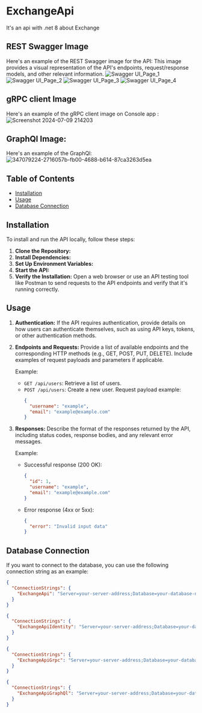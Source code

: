 # ExchangeApi
It's an api with .net 8 about Exchange

## REST Swagger Image
Here's an example of the REST Swagger image for the API:
This image provides a visual representation of the API's endpoints, request/response models, and other relevant information. 
![Swagger UI_Page_1](https://github.com/user-attachments/assets/99d56d4e-c97b-4df4-8b54-ae6ca46699e0)
![Swagger UI_Page_2](https://github.com/user-attachments/assets/61a55892-69a3-48a6-84d3-780aac66424a)
![Swagger UI_Page_3](https://github.com/user-attachments/assets/9e7a56ef-5e8c-4373-9ec7-4559da496ca0)
![Swagger UI_Page_4](https://github.com/user-attachments/assets/c5230aa3-72df-45f6-aa62-c8a62b4d2c18)


## gRPC client Image
Here's an example of the gRPC client image on Console app :
![Screenshot 2024-07-09 214203](https://github.com/MrFarbodMirzaee/ExchangeApi/assets/134764233/33dffafb-07c9-41f9-80b8-6350f6b9d1b9)
## GraphQl Image:
Here's an example of the GraphQl:
![347079224-2716057b-fb00-4688-b614-87ca3263d5ea](https://github.com/MrFarbodMirzaee/ExchangeApi/assets/134764233/db67e4f6-d519-4d3c-b196-5db04cfff689)

## Table of Contents
- [Installation](#installation)
- [Usage](#usage)
- [Database Connection](#database-connection)

## Installation
To install and run the API locally, follow these steps:

1. **Clone the Repository:**
2. **Install Dependencies:**
3. **Set Up Environment Variables:**
5. **Start the API:**
6. **Verify the Installation:**
Open a web browser or use an API testing tool like Postman to send requests to the API endpoints and verify that it's running correctly.

## Usage
1. **Authentication:**
   If the API requires authentication, provide details on how users can authenticate themselves, such as using API keys, tokens, or other authentication methods.

2. **Endpoints and Requests:**
   Provide a list of available endpoints and the corresponding HTTP methods (e.g., GET, POST, PUT, DELETE). Include examples of request payloads and parameters if applicable.

   Example:
   - `GET /api/users`: Retrieve a list of users.
   - `POST /api/users`: Create a new user. Request payload example:
     ```json
     {
       "username": "example",
       "email": "example@example.com"
     }
     ```

3. **Responses:**
   Describe the format of the responses returned by the API, including status codes, response bodies, and any relevant error messages.

   Example:
   - Successful response (200 OK):
     ```json
     {
       "id": 1,
       "username": "example",
       "email": "example@example.com"
     }
     ```
   - Error response (4xx or 5xx):
     ```json
     {
       "error": "Invalid input data"
     }
     ```

## Database Connection
If you want to connect to the database, you can use the following connection string as an example:

```json
{
  "ConnectionStrings": {
    "ExchangeApi": "Server=your-server-address;Database=your-database-name;User Id=your-username;Password=your-password;"
  }
}
```
```json
{
  "ConnectionStrings": {
    "ExchangeApiIdentity": "Server=your-server-address;Database=your-database-name;User Id=your-username;Password=your-password;"
  }
}
```
```json
{
  "ConnectionStrings": {
    "ExchangeApiGrpc": "Server=your-server-address;Database=your-database-name;User Id=your-username;Password=your-password;"
  }
}
```
```json
{
  "ConnectionStrings": {
    "ExchangeApiGraphQl": "Server=your-server-address;Database=your-database-name;User Id=your-username;Password=your-password;"
  }
}
```
